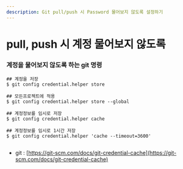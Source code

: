 ```yaml
---
description: Git pull/push 시 Password 물어보지 않도록 설정하기
---
```


# pull, push 시 계정 물어보지 않도록

### 계정을 물어보지 않도록 하는 git 명령

```text
## 계정을 저장
$ git config credential.helper store

## 모든프로젝트에 적용
$ git config credential.helper store --global

## 계정정보를 임시로 저장
$ git config credential.helper cache

## 계정정보를 임시로 1시간 저장
$ git config credential.helper 'cache --timeout=3600'


```

* git : [https://git-scm.com/docs/git-credential-cache](https://git-scm.com/docs/git-credential-cache)

